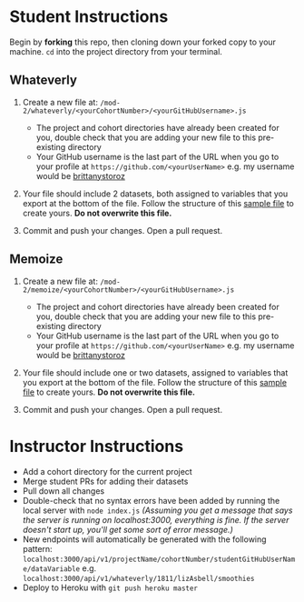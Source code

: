 # Student Instructions

Begin by **forking** this repo, then cloning down your forked copy to your machine. `cd` into the project directory from your terminal.


## Whateverly

1) Create a new file at: `/mod-2/whateverly/<yourCohortNumber>/<yourGitHubUsername>.js`

    * The project and cohort directories have already been created for you, double check that you are adding your new file to this pre-existing directory
    * Your GitHub username is the last part of the URL when you go to your profile at `https://github.com/<yourUserName>` e.g. my username would be [brittanystoroz](https://github.com/brittanystoroz)

2) Your file should include 2 datasets, both assigned to variables that you export at the bottom of the file. Follow the structure of this [sample file](https://github.com/turingschool-examples/fe-apps/blob/master/mod-2/whateverly/1811/sample.js) to create yours. **Do not overwrite this file.**

3) Commit and push your changes. Open a pull request.




## Memoize

1) Create a new file at: `/mod-2/memoize/<yourCohortNumber>/<yourGitHubUsername>.js`

    * The project and cohort directories have already been created for you, double check that you are adding your new file to this pre-existing directory
    * Your GitHub username is the last part of the URL when you go to your profile at `https://github.com/<yourUserName>` e.g. my username would be [brittanystoroz](https://github.com/brittanystoroz)

2) Your file should include one or two datasets, assigned to variables that you export at the bottom of the file. Follow the structure of this [sample file](https://github.com/turingschool-examples/fe-apps/blob/master/mod-2/whateverly/1811/sample.js) to create yours. **Do not overwrite this file.**

3) Commit and push your changes. Open a pull request.





# Instructor Instructions

* Add a cohort directory for the current project
* Merge student PRs for adding their datasets
* Pull down all changes
* Double-check that no syntax errors have been added by running the local server with `node index.js` *(Assuming you get a message that says the server is running on localhost:3000, everything is fine. If the server doesn't start up, you'll get some sort of error message.)*
* New endpoints will automatically be generated with the following pattern: `localhost:3000/api/v1/projectName/cohortNumber/studentGitHubUserName/dataVariable` e.g. `localhost:3000/api/v1/whateverly/1811/lizAsbell/smoothies`
* Deploy to Heroku with `git push heroku master`




